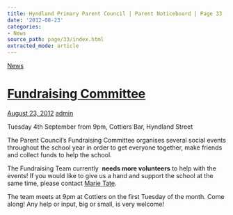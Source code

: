 ```yaml
---
title: Hyndland Primary Parent Council | Parent Noticeboard | Page 33
date: '2012-08-23'
categories:
- News
source_path: page/33/index.html
extracted_mode: article
---
```

[News](category/news/)

# [Fundraising Committee](news/fundraising-committee/)

[August 23, 2012](news/fundraising-committee/) [admin](author/admin/)

Tuesday 4th September from 9pm, Cottiers Bar, Hyndland Street

The Parent Council’s Fundraising Committee organises several social events throughout the school year in order to get everyone together, make friends and collect funds to help the school.

The Fundraising Team currently&nbsp; **needs more volunteers** to help with the events! If you would like to give us a hand and support the school at the same time, please contact [Marie Tate](mailto:marie.tate@ntlworld.com).

The team meets at 9pm at Cottiers on the first Tuesday of the month. Come along! Any help or input, big or small, is very welcome!
